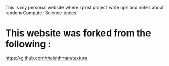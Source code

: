 
This is my personal website where I post project write ups and notes about random Computer Science topics

# This website was forked from the following : 

https://github.com/thelehhman/texture

